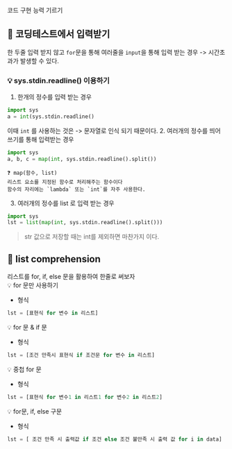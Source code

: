 코드 구현 능력 기르기
## 📌 코딩테스트에서 입력받기
한 두줄 입력 받지 않고 `for`문을 통해 여러줄을 `input`을 통해 입력 받는 경우 -> 시간초과가 발생할 수 있다.
### 💡 sys.stdin.readline() 이용하기
1. 한개의 정수를 입력 받는 경우
```python
import sys
a = int(sys.stdin.readline()
```
  이때 `int` 를 사용하는 것은 -> 문자열로 인식 되기 때문이다.
2. 여러개의 정수를 띄어쓰기를 통해 입력받는 경우
```python
import sys
a, b, c = map(int, sys.stdin.readline().split())
```
```
❓ map(함수, list)
리스트 요소를 지정된 함수로 처리해주는 함수이다
함수의 자리에는 `lambda` 또는 `int`를 자주 사용한다. 
````

3. 여러개의 정수를 list 로 입력 받는 경우
```python
import sys
lst = list(map(int, sys.stdin.readline().split()))
```
> str 값으로 저장할 때는 int를 제외하면 마찬가지 이다.


## 📌 list comprehension
리스트를 for, if, else 문을 활용하여 한줄로 써보자</br>
💡 for 문만 사용하기
- 형식
```python
lst = [표현식 for 변수 in 리스트]
```
💡 for 문 & if 문
- 형식
```python
lst = [조건 만족시 표현식 if 조건문 for 변수 in 리스트]
```
💡 중첩 for 문
- 형식
```python
lst = [표현식 for 변수1 in 리스트1 for 변수2 in 리스트2]
```
💡 for문, if, else 구문
- 형식
```python
lst = [ 조건 만족 시 출력값 if 조건 else 조건 불만족 시 출력 값 for i in data]
```



